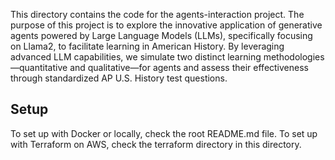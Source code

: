 This directory contains the code for the agents-interaction project. The purpose of this project is to explore the 
innovative application of generative agents powered by Large Language Models (LLMs), specifically focusing on Llama2,
to facilitate learning in American History. By leveraging advanced LLM capabilities, we simulate two distinct learning
methodologies—quantitative and qualitative—for agents and assess their effectiveness through standardized AP U.S. 
History test questions.

## Setup
To set up with Docker or locally, check the root README.md file. To set up with Terraform on AWS, check the terraform 
directory in this directory.